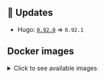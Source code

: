 ## :heartbeat: Updates

* Hugo: [`0.92.0`](https://github.com/klakegg/docker-hugo/releases/tag/0.92.0) => `0.92.1`


## Docker images

<details>
<summary>Click to see available images</summary>

This release is available from Docker Hub as project `klakegg/hugo` with the following tags:

| Alias tags                   | Version specific tags                      |
| ---------------------------- | ------------------------------------------ |
| `busybox`, `latest`          | `0.92.1-busybox`, `0.92.1`                     |
| `busybox-ci`, `ci`           | `0.92.1-busybox-ci`, `0.92.1-ci`               |
| `busybox-onbuild`, `onbuild` | `0.92.1-busybox-onbuild`, `0.92.1-onbuild`     |
| `alpine`                     | `0.92.1-alpine`                              |
| `alpine-ci`                  | `0.92.1-alpine-ci`                           |
| `alpine-onbuild`             | `0.92.1-alpine-onbuild`                      |
| `asciidoctor`                | `0.92.1-asciidoctor`                         |
| `asciidoctor-ci`             | `0.92.1-asciidoctor-ci`                      |
| `asciidoctor-onbuild`        | `0.92.1-asciidoctor-onbuild`                 |
| `pandoc`                     | `0.92.1-pandoc`                              |
| `pandoc-ci`                  | `0.92.1-pandoc-ci`                           |
| `pandoc-onbuild`             | `0.92.1-pandoc-onbuild`                      |
| `ext-alpine`                 | `0.92.1-ext-alpine`                          |
| `ext-alpine-ci`              | `0.92.1-ext-alpine-ci`                       |
| `ext-alpine-onbuild`         | `0.92.1-ext-alpine-onbuild`                  |
| `ext-asciidoctor`            | `0.92.1-ext-asciidoctor`                     |
| `ext-asciidoctor-ci`         | `0.92.1-ext-asciidoctor-ci`                  |
| `ext-asciidoctor-onbuild`    | `0.92.1-ext-asciidoctor-onbuild`             |
| `ext-pandoc`                 | `0.92.1-ext-pandoc`                          |
| `ext-pandoc-ci`              | `0.92.1-ext-pandoc-ci`                       |
| `ext-pandoc-onbuild`         | `0.92.1-ext-pandoc-onbuild`                  |
| `debian`                     | `0.92.1-debian`                              |
| `debian-ci`                  | `0.92.1-debian-ci`                           |
| `debian-onbuild`             | `0.92.1-debian-onbuild`                      |
| `ext-debian`, `ext`, `latest-ext` | `0.92.1-ext-debian`, `0.92.1-ext`         |
| `ext-debian-ci`, `ext-ci`    | `0.92.1-ext-debian-ci`, `0.92.1-ext-ci`        |
| `ext-debian-onbuild`, `ext-onbuild` | `0.92.1-ext-debian-onbuild`, `0.92.1-ext-onbuild` |
| `ubuntu`                     | `0.92.1-ubuntu`                            |
| `ubuntu-ci`                  | `0.92.1-ubuntu-ci`                         |
| `ubuntu-onbuild`             | `0.92.1-ubuntu-onbuild`                    |
| `ext-ubuntu`                 | `0.92.1-ext-ubuntu`                        |
| `ext-ubuntu-ci`              | `0.92.1-ext-ubuntu-ci`                     |
| `ext-ubuntu-onbuild`         | `0.92.1-ext-ubuntu-onbuild`                |
</details>